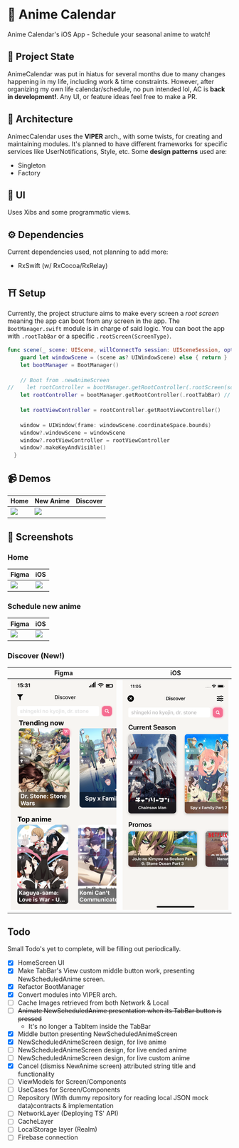 # 📅 Anime Calendar
Anime Calendar's iOS App - Schedule your seasonal anime to watch!

## 🚧 Project State
AnimeCalendar was put in hiatus for several months due to many changes happening in my life, including work & time constraints. However, after organizing my own life calendar/schedule, no pun intended lol, AC is **back in development!**. Any UI, or feature ideas feel free to make a PR.

## 📐 Architecture
AnimecCalendar uses the **VIPER** arch., with some twists, for creating and maintaining modules. It's planned to have different frameworks for specific services like UserNotifications, Style, etc. Some **design patterns** used are:
- Singleton
- Factory

## 🌇 UI
Uses Xibs and some programmatic views.

## ⚙️  Dependencies
Current dependencies used, not planning to add more:
- RxSwift (w/ RxCocoa/RxRelay)

## ⛩️ Setup
Currently, the project structure aims to make every screen a *root screen* meaning the app can boot from any screen in the app. The `BootManager.swift` module is in charge of said logic. You can boot the app with `.rootTabBar` or a specific `.rootScreen(ScreenType)`.
```swift
func scene(_ scene: UIScene, willConnectTo session: UISceneSession, options connectionOptions: UIScene.ConnectionOptions) {
    guard let windowScene = (scene as? UIWindowScene) else { return }
    let bootManager = BootManager()

    // Boot from .newAnimeScreen
//    let rootController = bootManager.getRootController(.rootScreen(screen: .newAnimeScreen))
    let rootController = bootManager.getRootController(.rootTabBar) // Main boot

    let rootViewController = rootController.getRootViewController()

    window = UIWindow(frame: windowScene.coordinateSpace.bounds)
    window?.windowScene = windowScene
    window?.rootViewController = rootViewController
    window?.makeKeyAndVisible()
  }
```

## 📹 Demos
| Home | New Anime | Discover |
| ---| --- | --- |
| <img src="images/ui/home/home-demo.gif" width=250 /> | <img src="images/ui/new-anime/new-anime-demo.gif" width=250 /> | | <img src="images/ui/discover/discover-demo1.gif" width=250 /> |

## 📸 Screenshots
### Home
| Figma | iOS |
| --- | --- |
| <img src="images/ui/home/figma.png" width=250 /> | <img src="images/ui/home/ios.png" width=250 /> |

### Schedule new anime
| Figma | iOS |
| --- | --- |
| <img src="images/ui/new-anime/figma1.png" width=250 /> | <img src="images/ui/new-anime/ios1.png" width=250 /> |

### Discover (New!)
| Figma | iOS |
| --- | --- |
| <img src="images/ui/discover/figma.png" width=250 /> | <img src="images/ui/discover/ios.png" width=250 /> |

## Todo
Small Todo's yet to complete, will be filling out periodically. 
- [x] HomeScreen UI
- [x] Make TabBar's View custom middle button work, presenting NewScheduledAnime screen.
- [x] Refactor BootManager
- [x] Convert modules into VIPER arch.
- [ ] Cache Images retrieved from both Network & Local
- [ ] ~~Animate NewScheduledAnime presentation when its TabBar button is pressed~~
	- It's no longer a TabItem inside the TabBar
- [x] Middle button presenting NewScheduledAnimeScreen
- [x] NewScheduledAnimeScreen design, for live anime
- [ ] NewScheduledAnimeScreen design, for live ended anime
- [ ] NewScheduledAnimeScreen design, for live custom anime
- [x] Cancel (dismiss NewAnime screen) attributed string title and functionality
- [ ] ViewModels for Screen/Components
- [ ] UseCases for Screen/Components
- [ ] Repository (With dummy repository for reading local JSON mock data)contracts & implementation
- [ ] NetworkLayer (Deploying TS' API)
- [ ] CacheLayer
- [ ] LocalStorage layer (Realm)
- [ ] Firebase connection
